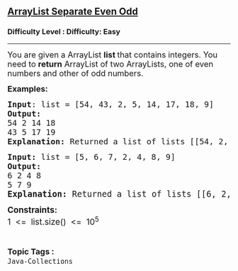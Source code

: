 <h2><a href="https://www.geeksforgeeks.org/problems/arraylist-separate-even-odd--141628/1?page=1&difficulty=Easy&status=unsolved,attempted&sortBy=accuracy">ArrayList Separate Even Odd</a></h2><h3>Difficulty Level : Difficulty: Easy</h3><hr><div class="problems_problem_content__Xm_eO"><p><span style="font-size: 18px;">You are given a ArrayList&nbsp;<strong>list </strong>that contains integers. You need to <strong>return</strong> ArrayList of two ArrayLists, one of even numbers and other of odd numbers.</span></p>
<p><span style="font-size: 18px;"><strong>Examples:</strong></span> <span style="font-size: 18px;"><strong> </strong></span></p>
<pre><span style="font-size: 18px;"><strong>Input</strong>: list = [54, 43, 2, 5, 14, 17, 18, 9]
<strong>Output:</strong> 
54 2 14 18
43 5 17 19<br><strong>Explanation:</strong> Returned a list of lists [[54, 2, 14, 18], [43, 5, 17, 19]], even list first then odd list.<br></span></pre>
<pre><span style="font-size: 18px;"><strong>Input: </strong>list = [5, 6, 7, 2, 4, 8, 9]
<strong>Output:
</strong>6 2 4 8
5 7 9<br></span><span style="font-size: 14pt;"><strong>Explanation: </strong>Returned a list of lists [[6, 2, 4, 8], [5, 7, 9]].</span></pre>
<p><strong><span style="font-size: 14pt;">Constraints:<br></span></strong><span style="font-size: 14pt;">1 &nbsp;&lt;= &nbsp;list.size() &nbsp;&lt;= &nbsp;10</span><span style="font-size: 14pt;"><sup>5</sup></span></p></div><br><p><span style=font-size:18px><strong>Topic Tags : </strong><br><code>Java-Collections</code>&nbsp;